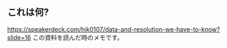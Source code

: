 ## これは何?

<https://speakerdeck.com/hik0107/data-and-resolution-we-have-to-know?slide=16>
この資料を読んだ時のメモです。


